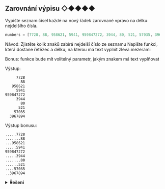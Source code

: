 ## Zarovnání výpisu ◇◆◆◆◆

Vypište seznam čísel každé na nový řádek zarovnané vpravo na délku nejdelšího čísla.

```python
numbers = [7728, 88, 958621, 5941, 959847272, 3944, 80, 521, 57035, 3967894]
```

Návod: Zjistěte kolik znaků zabírá nejdelší číslo ze seznamu
Napište funkci, která dostane řetězec a délku, na kterou má text vyplnit zleva mezerami

Bonus: funkce bude mít volitelný parametr, jakým znakem má text vyplňovat

Výstup:

```text
     7728
       88
   958621
     5941
959847272
     3944
       80
      521
    57035
  3967894
```

Výstup bonusu:

```text
.....7728
.......88
...958621
.....5941
959847272
.....3944
.......80
......521
....57035
..3967894
```

<details>
<summary><b>Řešení</b></summary>


```python
def zarovnej(retezec, delka, znak=' '):
    zleva = delka - len(retezec)
    print(znak * zleva + retezec)


nejdelsi = 0
for n in numbers:
    aktualni_delka = len(str(n))
    if aktualni_delka > nejdelsi:
        nejdelsi = aktualni_delka

# ted uz jen pomoci funkce vypiseme
for n in numbers:
    zarovnej(str(n), nejdelsi)

# a jako bonus
for n in numbers:
    zarovnej(str(n), nejdelsi, '.')
```

</details>
